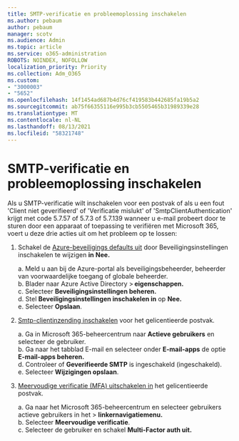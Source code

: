 ```yaml
---
title: SMTP-verificatie en probleemoplossing inschakelen
ms.author: pebaum
author: pebaum
manager: scotv
ms.audience: Admin
ms.topic: article
ms.service: o365-administration
ROBOTS: NOINDEX, NOFOLLOW
localization_priority: Priority
ms.collection: Adm_O365
ms.custom:
- "3000003"
- "5652"
ms.openlocfilehash: 14f1454ad687b4d76cf419583b442685fa19b5a2
ms.sourcegitcommit: ab75f66355116e995b3cb5505465b31989339e28
ms.translationtype: MT
ms.contentlocale: nl-NL
ms.lasthandoff: 08/13/2021
ms.locfileid: "58321748"
---
```

# <a name="enable-smtp-authentication-and-troubleshooting"></a>SMTP-verificatie en probleemoplossing inschakelen

Als u SMTP-verificatie wilt inschakelen voor een postvak of als u een fout 'Client niet geverifieerd' of 'Verificatie mislukt' of 'SmtpClientAuthentication' krijgt met code 5.7.57 of 5.7.3 of 5.7.139 wanneer u e-mail probeert door te sturen door een apparaat of toepassing te verifiëren met Microsoft 365, voert u deze drie acties uit om het probleem op te lossen:

1. Schakel de [Azure-beveiligings defaults uit](https://docs.microsoft.com/azure/active-directory/fundamentals/concept-fundamentals-security-defaults) door Beveiligingsinstellingen inschakelen te wijzigen **in** **Nee.**

    a. Meld u aan bij de Azure-portal als beveiligingsbeheerder, beheerder van voorwaardelijke toegang of globale beheerder.<BR/>
    b. Blader naar Azure Active Directory > **eigenschappen.**<BR/>
    c. Selecteer **Beveiligingsinstellingen beheren.**<BR/>
    d. Stel **Beveiligingsinstellingen inschakelen in** op **Nee.**<BR/>
    e. Selecteer **Opslaan**.

2. [Smtp-clientinzending inschakelen](https://docs.microsoft.com/exchange/clients-and-mobile-in-exchange-online/authenticated-client-smtp-submission#enable-smtp-auth-for-specific-mailboxes) voor het gelicentieerde postvak.

    a. Ga in Microsoft 365-beheercentrum naar **Actieve gebruikers** en selecteer de gebruiker.<BR/>
    b. Ga naar het tabblad E-mail en selecteer onder **E-mail-apps** de optie **E-mail-apps beheren.**<BR/>
    d. Controleer of **Geverifieerde SMTP** is ingeschakeld (ingeschakeld).<BR/>
    e. Selecteer **Wijzigingen opslaan**.<BR/>

3. [Meervoudige verificatie (MFA) uitschakelen in](https://docs.microsoft.com/microsoft-365/admin/security-and-compliance/set-up-multi-factor-authentication#turn-off-legacy-per-user-mfa) het gelicentieerde postvak.

    a. Ga naar het Microsoft 365-beheercentrum en selecteer gebruikers actieve gebruikers in het  >  **linkernavigatiemenu.**<BR/>
    b. Selecteer **Meervoudige verificatie**.<BR/>
    c. Selecteer de gebruiker en schakel **Multi-Factor auth uit.**<BR/>
